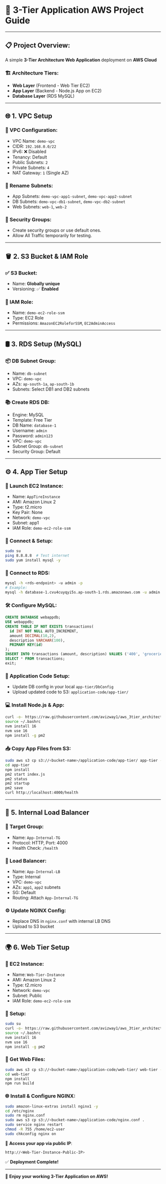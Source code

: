 # 🚀 **3-Tier Application AWS Project Guide**

---

## 📋 **Project Overview:**

A simple **3-Tier Architecture Web Application** deployment on **AWS Cloud**

### 🏗️ **Architecture Tiers:**

* **Web Layer** (Frontend - Web Tier EC2)
* **App Layer** (Backend - Node.js App on EC2)
* **Database Layer** (RDS MySQL)

---

## 🌐 **1. VPC Setup**

### 🧰 VPC Configuration:

* VPC Name: `demo-vpc`
* CIDR: `192.168.0.0/22`
* IPv6: ❌ Disabled
* Tenancy: Default
* Public Subnets: `2`
* Private Subnets: `4`
* NAT Gateway: `1` (Single AZ)

### 📝 Rename Subnets:

* App Subnets: `demo-vpc-app1-subnet`, `demo-vpc-app2-subnet`
* DB Subnets: `demo-vpc-db1-subnet`, `demo-vpc-db2-subnet`
* Web Subnets: `web-1`, `web-2`

### 🔐 Security Groups:

* Create security groups or use default ones.
* Allow All Traffic temporarily for testing.

---

## 🪣 **2. S3 Bucket & IAM Role**

### ✅ S3 Bucket:

* Name: **Globally unique**
* Versioning: ✅ **Enabled**

### 👮 IAM Role:

* Name: `demo-ec2-role-ssm`
* Type: EC2 Role
* Permissions: `AmazonEC2RoleforSSM`, `EC2AdminAccess`

---

## 🛢️ **3. RDS Setup (MySQL)**

### 📦 DB Subnet Group:

* Name: `db-subnet`
* VPC: `demo-vpc`
* AZs: `ap-south-1a`, `ap-south-1b`
* Subnets: Select DB1 and DB2 subnets

### 📚 Create RDS DB:

* Engine: MySQL
* Template: Free Tier
* DB Name: `database-1`
* Username: `admin`
* Password: `admin123`
* VPC: `demo-vpc`
* Subnet Group: `db-subnet`
* Security Group: Default

---

## ⚙️ **4. App Tier Setup**

### 🚀 Launch EC2 Instance:

* Name: `AppTireInstance`
* AMI: Amazon Linux 2
* Type: t2.micro
* Key Pair: None
* Network: `demo-vpc`
* Subnet: app1
* IAM Role: `demo-ec2-role-ssm`

### 🔗 Connect & Setup:

```bash
sudo su
ping 8.8.8.8  # Test internet
sudo yum install mysql -y
```

### 📂 Connect to RDS:

```bash
mysql -h <rds-endpoint> -u admin -p
# Example:
mysql -h database-1.cvu4cuyqyi5s.ap-south-1.rds.amazonaws.com -u admin -padmin123
```

### 🛠️ Configure MySQL:

```sql
CREATE DATABASE webappdb;
USE webappdb;
CREATE TABLE IF NOT EXISTS transactions(
  id INT NOT NULL AUTO_INCREMENT,
  amount DECIMAL(10,2),
  description VARCHAR(100),
  PRIMARY KEY(id)
);
INSERT INTO transactions (amount, description) VALUES ('400', 'groceries');
SELECT * FROM transactions;
exit;
```

### 💾 Application Code Setup:

* Update DB config in your local `app-tier/DbConfig`
* Upload updated code to S3: `application-code/app-tier/`

### 💻 Install Node.js & App:

```bash
curl -o- https://raw.githubusercontent.com/avizway1/aws_3tier_architecture/main/install.sh | bash
source ~/.bashrc
nvm install 16
nvm use 16
npm install -g pm2
```

### 📥 Copy App Files from S3:

```bash
sudo aws s3 cp s3://<bucket-name>/application-code/app-tier/ app-tier --recursive
cd app-tier
npm install
pm2 start index.js
pm2 status
pm2 startup
pm2 save
curl http://localhost:4000/health
```

---

## 📡 **5. Internal Load Balancer**

### 🎯 Target Group:

* Name: `App-Internal-TG`
* Protocol: HTTP, Port: 4000
* Health Check: `/health`

### 📶 Load Balancer:

* Name: `App-Internal-LB`
* Type: Internal
* VPC: `demo-vpc`
* AZs: `app1`, `app2` subnets
* SG: Default
* Routing: Attach `App-Internal-TG`

### ⚙️ Update NGINX Config:

* Replace DNS in `nginx.conf` with internal LB DNS
* Upload to S3 bucket

---

## 🌍 **6. Web Tier Setup**

### 🧾 EC2 Instance:

* Name: `Web-Tier-Instance`
* AMI: Amazon Linux 2
* Type: t2.micro
* Network: `demo-vpc`
* Subnet: Public
* IAM Role: `demo-ec2-role-ssm`

### 🔧 Setup:

```bash
sudo su
curl -o- https://raw.githubusercontent.com/avizway1/aws_3tier_architecture/main/install.sh | bash
source ~/.bashrc
nvm install 16
nvm use 16
npm install -g pm2
```

### 📁 Get Web Files:

```bash
sudo aws s3 cp s3://<bucket-name>/application-code/web-tier/ web-tier --recursive
cd web-tier
npm install
npm run build
```

### 🌐 Install & Configure NGINX:

```bash
sudo amazon-linux-extras install nginx1 -y
cd /etc/nginx
sudo rm nginx.conf
sudo aws s3 cp s3://<bucket-name>/application-code/nginx.conf .
sudo service nginx restart
chmod -R 755 /home/ec2-user
sudo chkconfig nginx on
```

📡 **Access your app via public IP**:

```bash
http://<Web-Tier-Instance-Public-IP>
```

✅ **Deployment Complete!**

---

🎉 **Enjoy your working 3-Tier Application on AWS!**
